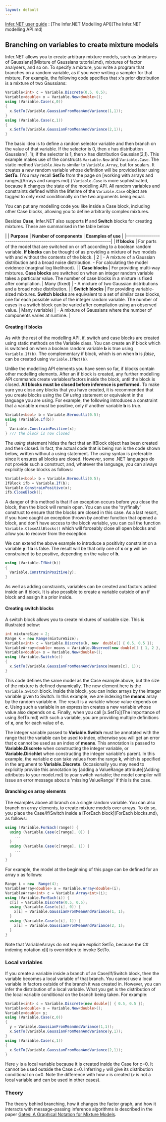 ```yaml
---
layout: default 
--- 
```

[Infer.NET user guide](index.md) : [The Infer.NET Modelling API](The Infer.NET modelling API.md)

## Branching on variables to create mixture models

Infer.NET allows you to create arbitrary mixture models, such as [mixtures of Gaussians](Mixture of Gaussians tutorial.md), mixtures of factor analysers, and so on. To specify a mixture, you write a program that branches on a random variable, as if you were writing a sampler for that mixture. For example, the following code specifies that x's prior distribution is a mixture of two Gaussians:

```csharp
Variable<int> c = Variable.Discrete(0.5, 0.5);  
Variable<double> x = Variable.New<double>();  
using (Variable.Case(c,0))  
{  
  x.SetTo(Variable.GaussianFromMeanAndVariance(1,1));  
}  
using (Variable.Case(c,1))  
{  
  x.SetTo(Variable.GaussianFromMeanAndVariance(2,1));  
}
```

The basic idea is to define a random selector variable and then branch on the value of that variable. If the selector is 0, then x has distribution  Gaussian(1, 1); if the selector is 1, then x has distribution Gaussian(2,1). This example makes use of the constructs `Variable.New` and `Variable.Case`. The static method `Variable.New` is similar to `Variable.Array`, but for scalars. It creates a new random variable whose definition will be provided later using **SetTo**. (You may recall **SetTo** from the page on [working with arrays and ranges](Arrays and ranges.md).)  `Variable.Case` is more sophisticated, because it changes the state of the modelling API. All random variables and constraints defined within the lifetime of the `Variable.Case` object are tagged to only exist conditionally on the two arguments being equal.

You can put any modelling code you like inside a Case block, including other Case blocks, allowing you to define arbitrarily complex mixtures. 

Besides **Case**, Infer.NET also supports **If** and **Switch** blocks for creating mixtures. These are summarised in the table below

|       | **Purpose** | **Number of components** | **Examples of use** |
|----------------------------------------------------------------------|
| **If blocks** | For parts of the model that are switched on or off according to a boolean random variable. **If blocks** can be thought of as providing a mixture of two models with and without the contents of the block. | 2 | \- A mixture of a Gaussian distribution and a broad noise distribution. \- For calculating the model evidence (marginal log likelihood). |
| **Case blocks** | For providing multi-way mixtures. **Case blocks** are switched on when an integer random variable takes a particular value. The number of case blocks in a mixture is fixed after compilation. | Many (fixed) | \- A mixture of two Gaussian distributions and a broad noise distribution. |
| **Switch blocks** | For providing variable-sized mixtures. **Switch blocks** are equivalent to a set of similar case blocks, one for each possible value of the integer random variable. The number of cases in a switch block can be varied after compilation using an observed value. | Many (variable) | \- A mixture of Gaussians where the number of components varies at runtime. |

#### Creating if blocks

As with the rest of the modelling API, if, switch and case blocks are created using static methods on the Variable class. You can create an if block which is switched on when a boolean random variable **b** is true using `Variable.If(b)`. The complementary if block, which is on when **b** is _false_, can be created using `Variable.IfNot(b)`.

Unlike the modelling API elements you have seen so far, if blocks contain other modelling elements. After an if block is created, any further modelling API commands create variables/factors inside the block, until the block is closed. **All blocks must be closed before inference is performed.** To make sure you close any blocks that you have created, it is recommended that you create blocks using the C# _using_ statement or equivalent in the language you are using. For example, the following introduces a constraint that a variable **x** must be positive, only if another variable **b** is true.

```csharp
Variable<bool> b = Variable.Bernoulli(0.5);  
using (Variable.If(b))  
{
  Variable.ConstrainPositive(x);  
} /// the block is now closed
```

The _using_ statement hides the fact that an IfBlock object has been created and then closed. In fact, the actual code that is being run is the code shown below, written without a using statement. The _using_ syntax is preferable since it ensures all blocks are closed. However, some .NET languages do not provide such a construct, and, whatever the language, you can always explicitly close blocks as follows:

```csharp
Variable<bool> b = Variable.Bernoulli(0.5);  
IfBlock ifb = Variable.If(b);  
Variable.ConstrainPositive(x);  
ifb.CloseBlock();
```

A danger of this method is that if an exception occurs before you close the block, then the block will remain open. You can use the 'try/finally' construct to ensure that the blocks are closed in this case. As a last resort, if you have caught an exception thrown by another function that opened a block, and don't have access to the block variable, you can call the function `Variable.CloseAllBlocks()` which will forceably close all open blocks and allow you to recover from the exception.

We can extend the above example to introduce a positivity constraint on a variable **y** if **b** is false. The result will be that only one of **x** or **y** will be constrained to be positive, depending on the value of **b**.

```csharp
using (Variable.IfNot(b))  
{
  Variable.ConstrainPositive(y);  
}
```

As well as adding constraints, variables can be created and factors added inside an if block. It is also possible to create a variable outside of an if block and assign it a prior inside.

#### Creating switch blocks

A switch block allows you to create mixtures of variable size. This is illustrated below:

```csharp
int mixtureSize = 2;  
Range k = new Range(mixtureSize);  
Variable<int> c = Variable.Discrete(k, new  double[] { 0.5, 0.5 });  
VariableArray<double> means = Variable.Observed(new double[] { 1, 2 }, k);  
Variable<double> x = Variable.New<double>();  
using (Variable.Switch(c))  
{  
  x.SetTo(Variable.GaussianFromMeanAndVariance(means[c], 1));  
}
```

This code defines the same model as the Case example above, but the size of the mixture is defined dynamically. The new element here is the `Variable.Switch` block. Inside this block, you can index arrays by the integer variable given to Switch. In this example, we are indexing the **means** array by the random variable **c**. The result is a variable whose value depends on **c**. Using such a variable in an expression creates a new variable whose value also depends on **c**. Finally, when you call [x.SetTo](The importance of using SetTo.md) with such a variable, you are providing multiple definitions of **x**, one for each value of **c**. 

The integer variable passed to **Variable.Switch** must be annotated with the range that the variable can be used to index, otherwise you will get an error that **c** cannot be used as an index of **means**. This annotation is passed to **Variable.Discrete** when constructing the integer variable, or **Variable.Dirichlet** when constructing the integer variable's parent. In this example, the variable **c** can take values from the range **k**, which is specified in the argument to **Variable.Discrete**. Occasionally you may need to explicitly provide this annotation by [adding a ValueRange attribute](Adding attributes to your model.md) to your switch variable; the model compiler will issue an error message about a 'missing ValueRange' if this is the case.

#### Branching on array elements

The examples above all branch on a single random variable. You can also branch on array elements, to create mixture models over arrays. To do so, you place the Case/If/Switch inside a [ForEach block](ForEach blocks.md), as follows:

```csharp
using (Variable.ForEach(range)) {
  using (Variable.Case(c[range], 0)) {  
    ...
  }  
  using (Variable.Case(c[range], 1)) {  
    ...
  }  
}
```

For example, the model at the beginning of this page can be defined for an array x as follows:

```csharp
Range i = new  Range(4);
VariableArray<double> x = Variable.Array<double>(i);  
VariableArray<int> c = Variable.Array<int>(i);  
using (Variable.ForEach(i)) {
  c[i] = Variable.Discrete(0.5, 0.5);  
  using (Variable.Case(c[i], 0)) {
    x[i] = Variable.GaussianFromMeanAndVariance(1, 1);  
  }  
  using (Variable.Case(c[i], 1)) {
    x[i] = Variable.GaussianFromMeanAndVariance(2, 1);  
  }  
}
```

Note that VariableArrays do not require explicit SetTo, because the C# indexing notation x\[i\] is overridden to invoke SetTo.

### Local variables

If you create a variable inside a branch of an Case/If/Switch block, then the variable becomes a local variable of that branch. You cannot use a local variable in factors outside of the branch it was created in. However, you can infer the distribution of a local variable. What you get is the distribution of the local variable conditional on the branch being taken. For example:

```csharp
Variable<int> c = Variable.Discrete(new double[] { 0.5, 0.5 });  
Variable<double> x = Variable.New<double>();  
Variable<double> y;  
using (Variable.Case(c,0))  
{  
  y = Variable.GaussianFromMeanAndVariance(1,1));  
  x.SetTo(Variable.GaussianFromMeanAndVariance(y,1));  
}  
using (Variable.Case(c,1))  
{  
  x.SetTo(Variable.GaussianFromMeanAndVariance(2,1));  
}
```

Here _`y`_ is a local variable because it is created inside the Case for c=0. It cannot be used outside the Case c=0. Inferring _`y`_ will give its distribution conditional on c=0. Note the difference with how _`x`_ is created (_`x`_ is not a local variable and can be used in other cases).

### Theory

The theory behind branching, how it changes the factor graph, and how it interacts with message-passing inference algorithms is described in the paper [Gates: A Graphical Notation for Mixture Models](https://www.microsoft.com/en-us/research/publication/gates-a-graphical-notation-for-mixture-models/).
